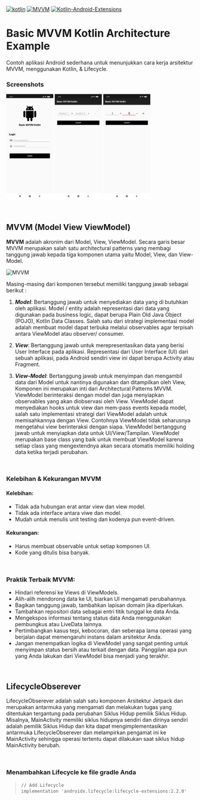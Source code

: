[![kotlin](https://img.shields.io/badge/Kotlin-1.3.xxx-brightgreen.svg)](https://kotlinlang.org/)
[![MVVM](https://img.shields.io/badge/Clean--Code-MVVM-brightgreen.svg)](https://github.com/googlesamples/android-architecture) 
[![Kotlin-Android-Extensions](https://img.shields.io/badge/Kotlin--Android--Extensions-plugin-red.svg)](https://kotlinlang.org/docs/tutorials/android-plugin.html)


# Basic MVVM Kotlin Architecture Example
Contoh aplikasi Android sederhana untuk menunjukkan cara kerja arsitektur MVVM, menggunakan Kotlin, &amp; Lifecycle.

### Screenshots

<div align:left;display:inline;>
  <img width="25%" height="25%" src="https://github.com/SetiaBudy-Me/basic-mvvm-kotlin-architecture-example/blob/master/res/Image%20Screenshot%2001.jpeg"/>
  <img width="25%" height="25%" src="https://github.com/SetiaBudy-Me/basic-mvvm-kotlin-architecture-example/blob/master/res/Image%20Screenshot%2002.jpeg"/>
  <img width="25%" height="25%" src="https://github.com/SetiaBudy-Me/basic-mvvm-kotlin-architecture-example/blob/master/res/Image%20Screenshot%2003.jpeg"/>
</div>

$~~$

## MVVM (Model View ViewModel)
**MVVM** adalah akronim dari Model, View, ViewModel. Secara garis besar MVVM merupakan salah satu architectural patterns yang membagi tanggung jawab kepada tiga komponen utama yaitu Model, View, dan View-Model.

![MVVM](https://upload.wikimedia.org/wikipedia/commons/8/87/MVVMPattern.png)

Masing-masing dari komponen tersebut memiliki tanggung jawab sebagai berikut :

1. ***Model***: Bertanggung jawab untuk menyediakan data yang di butuhkan oleh aplikasi.
   Model / entity adalah representasi dari data yang digunakan pada business logic, dapat berupa Plain Old Java Object (POJO), Kotlin Data Classes.
   Salah satu dari strategi implementasi model adalah membuat model dapat terbuka melalui observables agar terpisah antara ViewModel atau observer/ consumer.

2. ***View***: Bertanggung jawab untuk merepresentasikan data yang berisi User Interface pada aplikasi.
   Representasi dari User Interface (UI) dari sebuah aplikasi, pada Android sendiri view ini dapat berupa Activity atau Fragment.

3. ***View-Model***: Bertanggung jawab untuk menyimpan dan mengambil data dari Model untuk nantinya digunakan dan ditampilkan oleh View, Komponen ini merupakan inti dari Architectural Patterns MVVM. ViewModel berinteraksi dengan model dan juga menyiapkan observables yang akan diobservasi oleh View. ViewModel dapat menyediakan hooks untuk view dan mem-pass events kepada model, salah satu implementasi strategi dari ViewModel adalah untuk memisahkannya dengan View. Contohnya ViewModel tidak seharusnya mengetahui view berinteraksi dengan siapa. ViewModel bertanggung jawab untuk menyiapkan data untuk UI/View/Tampilan. ViewModel merupakan base class yang baik untuk membuat ViewModel karena setiap class yang mengextendnya akan secara otomatis memiliki holding data ketika terjadi perubahan.

$~$

### Kelebihan & Kekurangan MVVM
#### Kelebihan:
- Tidak ada hubungan erat antar view dan view model.
- Tidak ada interface antara viwe dan model.
- Mudah untuk menulis unit testing dan kodenya pun event-driven.

#### Kekurangan:
- Harus membuat observable untuk setiap komponen UI.
- Kode yang ditulis bisa banyak.

$~$

### Praktik Terbaik MVVM:
- Hindari referensi ke Views di ViewModels.
- Alih-alih mendorong data ke UI, biarkan UI mengamati perubahannya.
- Bagikan tanggung jawab, tambahkan lapisan domain jika diperlukan.
- Tambahkan repositori data sebagai entri titik tunggal ke data Anda.
- Mengekspos informasi tentang status data Anda menggunakan pembungkus atau LiveData lainnya.
- Pertimbangkan kasus tepi, kebocoran, dan seberapa lama operasi yang berjalan dapat memengaruhi instans dalam arsitektur Anda.
- Jangan menempatkan logika di ViewModel yang sangat penting untuk menyimpan status bersih atau terkait dengan data. Panggilan apa pun yang Anda lakukan dari ViewModel bisa menjadi yang terakhir.

$~$

## LifecycleObserever
LifecycleObserever adalah salah satu komponen Arsitektur Jetpack dan merupakan antarmuka yang mengamati dan melakukan tugas yang ditentukan tergantung pada perubahan Siklus Hidup pemilik Siklus Hidup. Misalnya, MainActivity memiliki siklus hidupnya sendiri dan dirinya sendiri adalah pemilik Siklus Hidup dan kita dapat mengimplementasikan antarmuka LifecycleObserever dan melampirkan pengamat ini ke MainActivity sehingga operasi tertentu dapat dilakukan saat siklus hidup MainActivity berubah.

$~~$

### Menambahkan Lifecycle ke file gradle Anda
  
>     // Add Lifecycle  
>     implementation 'androidx.lifecycle:lifecycle-extensions:2.2.0'
